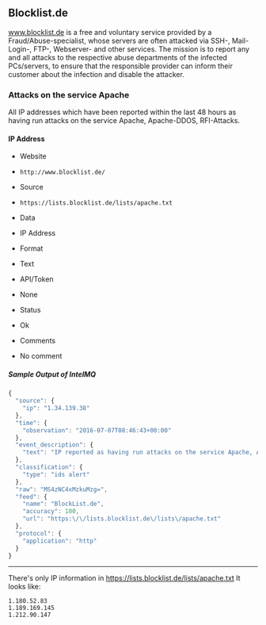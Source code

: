 ## Blocklist.de

www.blocklist.de is a free and voluntary service provided by a
Fraud/Abuse-specialist, whose servers are often attacked via SSH-, Mail-Login-,
FTP-, Webserver- and other services.
The mission is to report any and all attacks to the respective abuse departments
of the infected PCs/servers, to ensure that the responsible provider can inform
their customer about the infection and disable the attacker.

### Attacks on the service Apache

All IP addresses which have been reported within the last 48 hours as having run
attacks on the service Apache, Apache-DDOS, RFI-Attacks.

#### IP Address
>
* Website
 - `http://www.blocklist.de/`
* Source
 - `https://lists.blocklist.de/lists/apache.txt`
* Data
 - IP Address
* Format
 - Text
* API/Token
 - None
* Status
 - Ok
* Comments
 - No comment

##### Sample Output of IntelMQ

```javascript
{
  "source": {
    "ip": "1.34.139.38"
  },
  "time": {
    "observation": "2016-07-07T08:46:43+00:00"
  },
  "event_description": {
    "text": "IP reported as having run attacks on the service Apache, Apache-DDoS, RFI-Attacks"
  },
  "classification": {
    "type": "ids alert"
  },
  "raw": "MS4zNC4xMzkuMzg=",
  "feed": {
    "name": "BlockList.de",
    "accuracy": 100,
    "url": "https:\/\/lists.blocklist.de\/lists\/apache.txt"
  },
  "protocol": {
    "application": "http"
  }
}
```

----

There's only IP information in https://lists.blocklist.de/lists/apache.txt
It looks like:

	1.180.52.83
	1.189.169.145
	1.212.90.147
